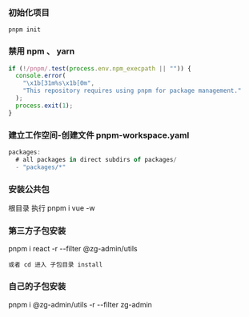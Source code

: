### 初始化项目

```shell
pnpm init
```

### 禁用 npm 、 yarn

```js
if (!/pnpm/.test(process.env.npm_execpath || "")) {
  console.error(
    "\x1b[31m%s\x1b[0m",
    "This repository requires using pnpm for package management."
  );
  process.exit(1);
}
```

### 建立工作空间-创建文件 pnpm-workspace.yaml

```js
packages:
  # all packages in direct subdirs of packages/
  - "packages/*"

```

### 安装公共包

根目录 执行 pnpm i vue -w

### 第三方子包安装

pnpm i react -r --filter @zg-admin/utils

`或者 cd 进入 子包目录 install`

### 自己的子包安装

pnpm i @zg-admin/utils -r --filter zg-admin

